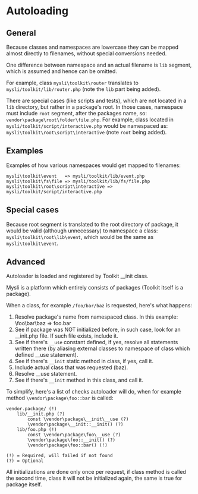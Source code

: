 # Autoloading

## General

Because classes and namespaces are lowercase they can be mapped almost directly
to filenames, without special conversions needed.

One difference between namespace and an actual filename is `lib` segment,
which is assumed and hence can be omitted.

For example, class `mysli\toolkit\router` translates to
`mysli/toolkit/lib/router.php` (note the `lib` part being added).

There are special cases (like scripts and tests), which are not located in a
`lib` directory, but rather in a package's root.
In those cases, namespace must include `root` segment, after the packages name,
so: `vendor\package\root\folder\file.php`.
For example, class located in `mysli/toolkit/script/interactive.php`
would be namespaced as: `mysli\toolkit\root\script\interactive` (note `root` being
added).

## Examples

Examples of how various namespaces would get mapped to filenames:

    mysli\toolkit\event   => mysli/toolkit/lib/event.php
    mysli\toolkit\fs\file => mysli/toolkit/lib/fs/file.php
    mysli\toolkit\root\script\interactive => mysli/toolkit/script/interactive.php

## Special cases

Because root segment is translated to the root directory of package, it would
be valid (although unnecessary) to namespace a class: `mysli\toolkit\root\lib\event`,
which would be the same as `mysli\toolkit\event`.

## Advanced

Autoloader is loaded and registered by Toolkit __init class.

Mysli is a platform which entirely consists of packages (Toolkit itself is
a package).

When a class, for example `/foo/bar/baz` is requested, here's what happens:

1. Resolve package's name from namespaced class.
In this example: \foo\bar\baz => foo.bar
2. See if package was NOT initialized before, in such case, look for an
__init.php file. If such file exists, include it.
3. See if there's `__use` constant defined, if yes, resolve all statements
written there (by aliasing external classes to namespace of class which
defined __use statement).
4. See if there's `__init` static method in class, if yes, call it.
5. Include actual class that was requested (baz).
6. Resolve __use statement.
7. See if there's `__init` method in this class, and call it.

To simplify, here's a list of checks autoloader will do, when for example
method `\vendor\package\foo::bar` is called:

```
vendor.package/ (!)
    lib/__init.php (?)
        const \vendor\package\__init\__use (?)
        \vendor\package\__init::__init() (?)
    lib/foo.php (!)
        const \vendor\package\foo\__use (?)
        \vendor\package\foo::__init() (?)
        \vendor\package\foo::bar() (!)

(!) = Required, will failed if not found
(?) = Optional
```

All initializations are done only once per request, if class method is called
the second time, class it will not be initialized again, the same is true for
package itself.
